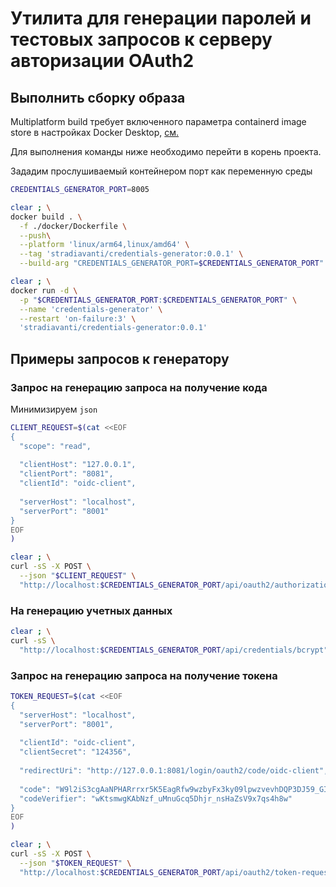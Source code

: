 # Утилита для генерации паролей и тестовых запросов к серверу авторизации OAuth2 

## Выполнить сборку образа

Multiplatform build требует включенного параметра containerd image store в настройках Docker Desktop, [см.](https://docs.docker.com/build/building/multi-platform/)

Для выполнения команды ниже необходимо перейти в корень проекта.

Зададим прослушиваемый контейнером порт как переменную среды

```sh
CREDENTIALS_GENERATOR_PORT=8005
```

```sh
clear ; \
docker build . \
  -f ./docker/Dockerfile \
  --push\
  --platform 'linux/arm64,linux/amd64' \
  --tag 'stradiavanti/credentials-generator:0.0.1' \
  --build-arg "CREDENTIALS_GENERATOR_PORT=$CREDENTIALS_GENERATOR_PORT"
```

```sh
clear ; \
docker run -d \
  -p "$CREDENTIALS_GENERATOR_PORT:$CREDENTIALS_GENERATOR_PORT" \
  --name 'credentials-generator' \
  --restart 'on-failure:3' \
  'stradiavanti/credentials-generator:0.0.1'
```

## Примеры запросов к генератору

### Запрос на генерацию запроса на получение кода

Минимизируем `json`

```sh
CLIENT_REQUEST=$(cat <<EOF 
{
  "scope": "read",
  
  "clientHost": "127.0.0.1",
  "clientPort": "8081",
  "clientId": "oidc-client",
  
  "serverHost": "localhost",
  "serverPort": "8001"
}
EOF
)
```

```sh
clear ; \
curl -sS -X POST \
  --json "$CLIENT_REQUEST" \
  "http://localhost:$CREDENTIALS_GENERATOR_PORT/api/oauth2/authorization-url" | jq
```

### На генерацию учетных данных

```sh
clear ; \
curl -sS \
  "http://localhost:$CREDENTIALS_GENERATOR_PORT/api/credentials/bcrypt" | jq
```

### Запрос на генерацию запроса на получение токена

```sh
TOKEN_REQUEST=$(cat <<EOF 
{
  "serverHost": "localhost",
  "serverPort": "8001",
  
  "clientId": "oidc-client",
  "clientSecret": "124356",
  
  "redirectUri": "http://127.0.0.1:8081/login/oauth2/code/oidc-client",
  
  "code": "W9l2iS3cgAaNPHARrrxr5K5EagRfw9wzbyFx3ky09lpwzvevhDQP3DJ59_GIjft3p26Gfd-H0pT5mxcngNiVHCFnDWkQb8Ti2of5Pxqu_-0I3bfvUjbEE__wdHFaVY5l",
  "codeVerifier": "wKtsmwgKAbNzf_uMnuGcq5Dhjr_nsHaZsV9x7qs4h8w"
}
EOF
)
```

```sh
clear ; \
curl -sS -X POST \
  --json "$TOKEN_REQUEST" \
  "http://localhost:$CREDENTIALS_GENERATOR_PORT/api/oauth2/token-request"
```